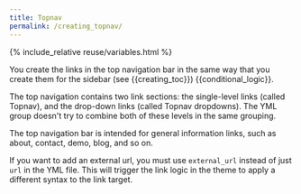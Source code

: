 ```yaml
---
title: Topnav
permalink: /creating_topnav/
---
```

{% include_relative reuse/variables.html %}


You create the links in the top navigation bar in the same way that you create them for the sidebar (see {{creating_toc}}) {{conditional_logic}}. 

The top navigation contains two link sections: the single-level links (called Topnav), and the drop-down links (called Topnav dropdowns). The YML group doesn't try to combine both of these levels in the same grouping.

The top navigation bar is intended for general information links, such as about, contact, demo, blog, and so on. 

If you want to add an external url, you must use `external_url` instead of just `url` in the YML file. This will trigger the link logic in the theme to apply a different syntax to the link target. 


